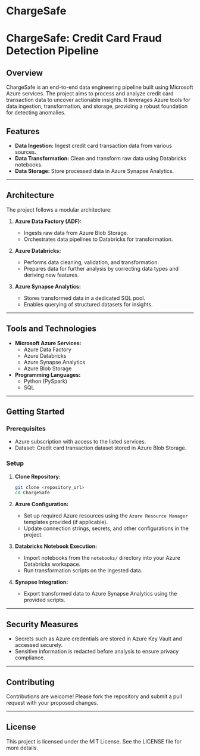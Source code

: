 # ChargeSafe

# ChargeSafe: Credit Card Fraud Detection Pipeline

## Overview
ChargeSafe is an end-to-end data engineering pipeline built using Microsoft Azure services. The project aims to process and analyze credit card transaction data to uncover actionable insights. It leverages Azure tools for data ingestion, transformation, and storage, providing a robust foundation for detecting anomalies.

## Features
- **Data Ingestion:** Ingest credit card transaction data from various sources.
- **Data Transformation:** Clean and transform raw data using Databricks notebooks.
- **Data Storage:** Store processed data in Azure Synapse Analytics.

---

## Architecture
The project follows a modular architecture:

1. **Azure Data Factory (ADF):**
   - Ingests raw data from Azure Blob Storage.
   - Orchestrates data pipelines to Databricks for transformation.

2. **Azure Databricks:**
   - Performs data cleaning, validation, and transformation.
   - Prepares data for further analysis by correcting data types and deriving new features.

3. **Azure Synapse Analytics:**
   - Stores transformed data in a dedicated SQL pool.
   - Enables querying of structured datasets for insights.

---

## Tools and Technologies
- **Microsoft Azure Services:**
  - Azure Data Factory
  - Azure Databricks
  - Azure Synapse Analytics
  - Azure Blob Storage
- **Programming Languages:**
  - Python (PySpark)
  - SQL

---

## Getting Started

### Prerequisites
- Azure subscription with access to the listed services.
- Dataset: Credit card transaction dataset stored in Azure Blob Storage.

### Setup
1. **Clone Repository:**
   ```bash
   git clone <repository_url>
   cd ChargeSafe
   ```

2. **Azure Configuration:**
   - Set up required Azure resources using the `Azure Resource Manager` templates provided (if applicable).
   - Update connection strings, secrets, and other configurations in the project.

3. **Databricks Notebook Execution:**
   - Import notebooks from the `notebooks/` directory into your Azure Databricks workspace.
   - Run transformation scripts on the ingested data.

4. **Synapse Integration:**
   - Export transformed data to Azure Synapse Analytics using the provided scripts.

---

## Security Measures
- Secrets such as Azure credentials are stored in Azure Key Vault and accessed securely.
- Sensitive information is redacted before analysis to ensure privacy compliance.

---

## Contributing
Contributions are welcome! Please fork the repository and submit a pull request with your proposed changes.

---

## License
This project is licensed under the MIT License. See the LICENSE file for more details.


